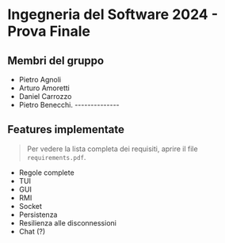 # Ingegneria del Software 2024 - Prova Finale

## Membri del gruppo

- Pietro Agnoli
- Arturo Amoretti
- Daniel Carrozzo
- Pietro Benecchi. --------------

## Features implementate

>Per vedere la lista completa dei requisiti, aprire il file `requirements.pdf`.

- Regole complete
- TUI
- GUI
- RMI
- Socket
- Persistenza
- Resilienza alle disconnessioni
- Chat (?)
